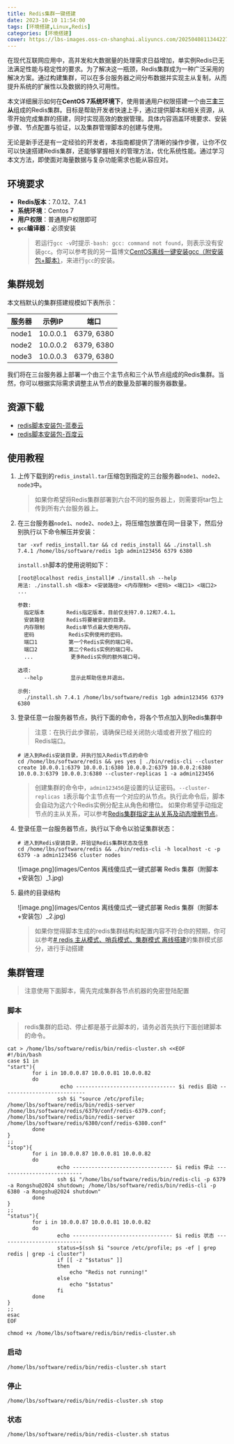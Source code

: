 ```yaml
---
title: Redis集群一键搭建
date: 2023-10-10 11:54:00
tags: [环境搭建,Linux,Redis]
categories: [环境搭建]
cover: https://lbs-images.oss-cn-shanghai.aliyuncs.com/20250408113442272.png
---
```


在现代互联网应用中，高并发和大数据量的处理需求日益增加，单实例Redis已无法满足性能与稳定性的要求。为了解决这一瓶颈，Redis集群成为一种广泛采用的解决方案。通过构建集群，可以在多台服务器之间分布数据并实现主从复制，从而提升系统的扩展性以及数据的持久可用性。

本文详细展示如何在**CentOS 7系统环境下**，使用普通用户权限搭建一个由**三主三从**组成的Redis集群。目标是帮助开发者快速上手，通过提供脚本和相关资源，从零开始完成集群的搭建，同时实现高效的数据管理。具体内容涵盖环境要求、安装步骤、节点配置与验证，以及集群管理脚本的创建与使用。

无论是新手还是有一定经验的开发者，本指南都提供了清晰的操作步骤，让你不仅可以快速搭建Redis集群，还能够掌握相关的管理方法，优化系统性能。通过学习本文方法，即使面对海量数据与复杂功能需求也能从容应对。

<!-- more -->

## 环境要求
- **Redis版本**：7.0.12、7.4.1
- **系统环境**：Centos 7
- **用户权限**：普通用户权限即可
- **`gcc`编译器**：必须安装
  > 若运行`gcc -v`时提示`-bash: gcc: command not found`，则表示没有安装`gcc`。你可以参考我的另一篇博文[CentOS离线一键安装gcc（附安装包+脚本）](https://juejin.cn/post/7310143510102376457)，来进行`gcc`的安装。

## 集群规划
本文档默认的集群搭建规模如下表所示：

| 服务器 | 示例IP   | 端口      |
| ------ | -------- | --------- |
| node1  | 10.0.0.1 | 6379, 6380 |
| node2  | 10.0.0.2 | 6379, 6380 |
| node3  | 10.0.0.3 | 6379, 6380 |

我们将在三台服务器上部署一个由三个主节点和三个从节点组成的Redis集群。当然，你可以根据实际需求调整主从节点的数量及部署的服务器数量。

资源下载
---
- [redis脚本安装包-蓝奏云](https://liboshuai.lanzouv.com/iZyoJ2ccrydg)
- [redis脚本安装包-百度云](https://pan.baidu.com/s/1yey6vGQQMe-t66QfGGglow?pwd=usx9)

使用教程
---
1. 上传下载到的`redis_install.tar`压缩包到指定的三台服务器`node1`、`node2`、`node3`中。
   > 如果你希望将Redis集群部署到六台不同的服务器上，则需要将tar包上传到所有六台服务器上。

2. 在三台服务器`node1`、`node2`、`node3`上，将压缩包放置在同一目录下，然后分别执行以下命令解压并安装：
    ```shell
    tar -xvf redis_install.tar && cd redis_install && ./install.sh 7.4.1 /home/lbs/software/redis 1gb admin123456 6379 6380
    ```

   `install.sh`脚本的使用说明如下：
    ```
    [root@localhost redis_install]# ./install.sh --help
    用法: ./install.sh <版本> <安装路径> <内存限制> <密码> <端口1> <端口2> ...

    参数:
      指定版本       Redis指定版本，目前仅支持7.0.12和7.4.1。
      安装路径       Redis将要被安装的目录。
      内存限制       Redis单节点最大使用内存。
      密码           Redis实例使用的密码。
      端口1          第一个Redis实例的端口号。
      端口2          第二个Redis实例的端口号。
      ...            更多Redis实例的额外端口号。

    选项:
      --help         显示此帮助信息并退出。

    示例:
      ./install.sh 7.4.1 /home/lbs/software/redis 1gb admin123456 6379 6380
    ```

3. 登录任意一台服务器节点，执行下面的命令，将各个节点加入到Redis集群中
   > 注意：在执行此步骤前，请确保已经关闭防火墙或者开放了相应的Redis端口。
    ```shell
    # 进入到Redis安装目录，并执行加入Redis节点的命令
    cd /home/lbs/software/redis && yes yes | ./bin/redis-cli --cluster create 10.0.0.1:6379 10.0.0.1:6380 10.0.0.2:6379 10.0.0.2:6380 10.0.0.3:6379 10.0.0.3:6380 --cluster-replicas 1 -a admin123456
    ```
   > 创建集群的命令中，`admin123456`是设置的认证密码。`--cluster-replicas 1`表示每个主节点有一个对应的从节点。执行此命令后，脚本会自动为这六个Redis实例分配主从角色和槽位。
   > 如果你希望手动指定节点的主从关系，可以参考[Redis集群指定主从关系及动态增删节点](https://blog.csdn.net/guotianqing/article/details/119778684)。

4. 登录任意一台服务器节点，执行以下命令以验证集群状态：
    ```shell
    # 进入到Redis安装目录，并验证Redis集群状态及信息
    cd /home/lbs/software/redis && ./bin/redis-cli -h localhost -c -p 6379 -a admin123456 cluster nodes
    ```

   ![image.png](images/Centos 离线傻瓜式一键式部署 Redis 集群（附脚本+安装包）_1.jpg)

5. 最终的目录结构

   ![image.png](images/Centos 离线傻瓜式一键式部署 Redis 集群（附脚本+安装包）_2.jpg)
   > 如果你觉得脚本生成的redis集群结构和配置内容不符合你的预期，你可以参考[# redis 主从模式、哨兵模式、集群模式 离线搭建](https://juejin.cn/post/7257734526138744889)的集群模式部分，进行手动搭建

## 集群管理

> 注意使用下面脚本，需先完成集群各节点机器的免密登陆配置

### 脚本

> redis集群的启动、停止都是基于此脚本的，请务必首先执行下面创建脚本的命令。

```shell
cat > /home/lbs/software/redis/bin/redis-cluster.sh <<EOF
#!/bin/bash
case $1 in
"start"){
        for i in 10.0.0.87 10.0.0.81 10.0.0.82
        do
                 echo -------------------------------- $i redis 启动 ---------------------------
                ssh $i "source /etc/profile; /home/lbs/software/redis/bin/redis-server /home/lbs/software/redis/6379/conf/redis-6379.conf; /home/lbs/software/redis/bin/redis-server /home/lbs/software/redis/6380/conf/redis-6380.conf"
        done
}
;;
"stop"){
        for i in 10.0.0.87 10.0.0.81 10.0.0.82
        do
                echo -------------------------------- $i redis 停止 ---------------------------
                ssh $i "/home/lbs/software/redis/bin/redis-cli -p 6379 -a Rongshu@2024 shutdown; /home/lbs/software/redis/bin/redis-cli -p 6380 -a Rongshu@2024 shutdown"
        done
}
;;
"status"){
        for i in 10.0.0.87 10.0.0.81 10.0.0.82
        do
                echo -------------------------------- $i redis 状态 ---------------------------
                status=$(ssh $i "source /etc/profile; ps -ef | grep redis | grep -i cluster")
                if [[ -z "$status" ]]
                then
                    echo "Redis not running!"
                else
                    echo "$status"
                fi
        done
}
;;
esac
EOF

chmod +x /home/lbs/software/redis/bin/redis-cluster.sh
```

### 启动

```shell
/home/lbs/software/redis/bin/redis-cluster.sh start
```

### 停止

```shell
/home/lbs/software/redis/bin/redis-cluster.sh stop
```

### 状态

```shell
/home/lbs/software/redis/bin/redis-cluster.sh status
```
